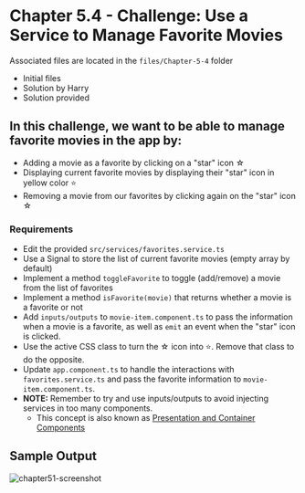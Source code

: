 # Chapter 5.4 - Challenge: Use a Service to Manage Favorite Movies
Associated files are located in the `files/Chapter-5-4` folder
- Initial files
- Solution by Harry
- Solution provided

## In this challenge, we want to be able to manage favorite movies in the app by:
- Adding a movie as a favorite by clicking on a "star" icon ☆
- Displaying current favorite movies by displaying their "star" icon in yellow color ⭐
- Removing a movie from our favorites by clicking again on the "star" icon ☆

### Requirements
- Edit the provided `src/services/favorites.service.ts`
- Use a Signal to store the list of current favorite movies (empty array by default)
- Implement a method `toggleFavorite` to toggle (add/remove) a movie from the list of favorites
- Implement a method `isFavorite(movie)` that returns whether a movie is a favorite or not
- Add `inputs/outputs` to `movie-item.component.ts` to pass the information when a movie is a favorite, as well as `emit` an event when the "star" icon is clicked.
- Use the active CSS class to turn the ☆ icon into ⭐. Remove that class to do the opposite.
- Update `app.component.ts` to handle the interactions with `favorites.service.ts` and pass the favorite information to `movie-item.component.ts`.
- **NOTE:** Remember to try and use inputs/outputs to avoid injecting services in too many components.
  - This concept is also known as [Presentation and Container Components](https://www.angulartraining.com/daily-newsletter/container-vs-presentation-components/)

## Sample Output
![chapter51-screenshot](https://github.com/user-attachments/assets/c82fcf81-6d78-4a82-a1eb-6cb68917dd92)
